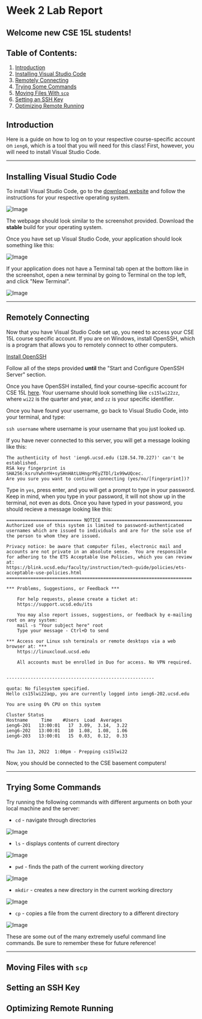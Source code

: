 # Week 2 Lab Report
## Welcome new CSE 15L students!

## Table of Contents:
1. [Introduction](#introduction)
2. [Installing Visual Studio Code](#vscode)
3. [Remotely Connecting](#remote)
4. [Trying Some Commands](#commands)
5. [Moving Files With `scp`](#scp)
6. [Setting an SSH Key](#sshkey)
7. [Optimizing Remote Running](#optimize)

## **Introduction** <a name="introduction"></a>
Here is a guide on how to log on to your respective course-specific account on `ieng6`, which is a tool that you will need for this class! First, however, you will need to install Visual Studio Code.

---
## **Installing Visual Studio Code** <a name="vscode"></a>
To install Visual Studio Code, go to the [download website](https://code.visualstudio.com/) and follow the instructions for your respective operating system.

![Image](screenshots/vscode_download.png)

The webpage should look similar to the screenshot provided. Download the **stable** build for your operating system.

Once you have set up Visual Studio Code, your application should look something like this:

![Image](screenshots/blank_vscode.png)

If your application does not have a Terminal tab open at the bottom like in the screenshot, open a new terminal by going to Terminal on the top left, and click "New Terminal".

![Image](screenshots/terminal.png)

---
## **Remotely Connecting** <a name="remote"></a>
Now that you have Visual Studio Code set up, you need to access your CSE 15L course specific account. If you are on Windows, install OpenSSH, which is a program that allows you to remotely connect to other computers.

[Install OpenSSH](https://docs.microsoft.com/en-us/windows-server/administration/openssh/openssh_install_firstuse)

Follow all of the steps provided **until** the "Start and Configure OpenSSH Server" section.

Once you have OpenSSH installed, find your course-specific account for CSE 15L [here](https://sdacs.ucsd.edu/~icc/index.php). Your username should look something like `cs15lwi22zz`, where `wi22` is the quarter and year, and `zz` is your specific identifier.

Once you have found your username, go back to Visual Studio Code, into your terminal, and type:

`ssh username` where username is your username that you just looked up.

If you have never connected to this server, you will get a message looking like this:

```
The authenticity of host 'ieng6.ucsd.edu (128.54.70.227)' can't be established.
RSA key fingerprint is SHA256:ksruYwhnYH+sySHnHAtLUHngrPEyZTDl/1x99wUQcec.
Are you sure you want to continue connecting (yes/no/[fingerprint])? 
```

Type in `yes`, press enter, and you will get a prompt to type in your password. Keep in mind, when you type in your password, it will not show up in the terminal, not even as dots. Once you have typed in your password, you should recieve a message looking like this:

```
============================ NOTICE =================================
Authorized use of this system is limited to password-authenticated
usernames which are issued to individuals and are for the sole use of
the person to whom they are issued.

Privacy notice: be aware that computer files, electronic mail and
accounts are not private in an absolute sense.  You are responsible
for adhering to the ETS Acceptable Use Policies, which you can review at:
https://blink.ucsd.edu/faculty/instruction/tech-guide/policies/ets-acceptable-use-policies.html
=====================================================================

*** Problems, Suggestions, or Feedback ***

    For help requests, please create a ticket at:
    https://support.ucsd.edu/its

    You may also report issues, suggestions, or feedback by e-mailing root on any system:
    mail -s "Your subject here" root
    Type your message - Ctrl+D to send

*** Access our Linux ssh terminals or remote desktops via a web browser at: ***
    https://linuxcloud.ucsd.edu

    All accounts must be enrolled in Duo for access. No VPN required.


-------------------------------------------------------

quota: No filesystem specified.
Hello cs15lwi22aqp, you are currently logged into ieng6-202.ucsd.edu

You are using 0% CPU on this system

Cluster Status 
Hostname     Time    #Users  Load  Averages  
ieng6-201   13:00:01   17  3.09,  3.14,  3.22
ieng6-202   13:00:01   10  1.08,  1.08,  1.06
ieng6-203   13:00:01   15  0.03,  0.12,  0.33


Thu Jan 13, 2022  1:00pm - Prepping cs15lwi22
```

Now, you should be connected to the CSE basement computers!

---
## **Trying Some Commands** <a name="commands"></a>
Try running the following commands with different arguments on both your local machine and the server:

- `cd` - navigate through directories

![Image](screenshots/cd.png)

- `ls` - displays contents of current directory

![Image](screenshots/ls.png)

- `pwd` - finds the path of the current working directory

![Image](screenshots/pwd.png)

- `mkdir` - creates a new directory in the current working directory

![Image](screenshots/mkdir.png)

- `cp` - copies a file from the current directory to a different directory

![Image](screenshots/cp.png)

These are some out of the many extremely useful command line commands. Be sure to remember these for future reference!

---
## **Moving Files with `scp`** <a name="scp"></a>

## **Setting an SSH Key** <a name="sshkey"></a>

## **Optimizing Remote Running** <a name="optimize"></a>